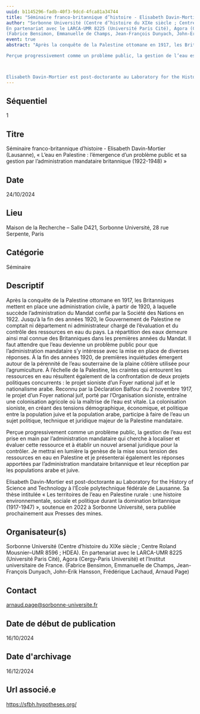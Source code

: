 ```yaml
---
uuid: b1145296-fadb-40f3-9dcd-4fca81a34744
title: "Séminaire franco-britannique d’histoire - Elisabeth Davin-Mortier (Lausanne), « L’eau en Palestine : l’émergence d’un problème public et sa gestion par l’administration mandataire britannique (1922-1948) »"
author: "Sorbonne Université (Centre d’histoire du XIXe siècle ; Centre Roland Mousnier–UMR 8596 ; HDEA).
En partenariat avec le LARCA-UMR 8225 (Université Paris Cité), Agora (Cergy-Paris Université) et l’Institut universitaire de France.
(Fabrice Bensimon, Emmanuelle de Champs, Jean-François Dunyach, John-Erik Hansson, Frédérique Lachaud, Arnaud Page)"
event: true
abstract: "Après la conquête de la Palestine ottomane en 1917, les Britanniques mettent en place une administration civile, à partir de 1920, à laquelle succède l’administration du Mandat confié par la Société des Nations en 1922. Jusqu’à la fin des années 1920, le Gouvernement de Palestine ne comptait ni département ni administrateur chargé de l’évaluation et du contrôle des ressources en eau du pays. La répartition des eaux demeure ainsi mal connue des Britanniques dans les premières années du Mandat. Il faut attendre que l’eau devienne un problème public pour que l’administration mandataire s’y intéresse avec la mise en place de diverses réponses. À la fin des années 1920, de premières inquiétudes émergent autour de la pérennité de l’eau souterraine de la plaine côtière utilisée pour l’agrumiculture. À l’échelle de la Palestine, les craintes qui entourent les ressources en eau résultent également de la confrontation de deux projets politiques concurrents : le projet sioniste d’un Foyer national juif et le nationalisme arabe. Reconnu par la Déclaration Balfour du 2 novembre 1917, le projet d’un Foyer national juif, porté par l’Organisation sioniste, entraîne une colonisation agricole où la maîtrise de l’eau est vitale. La colonisation sioniste, en créant des tensions démographique, économique, et politique entre la population juive et la population arabe, participe à faire de l’eau un sujet politique, technique et juridique majeur de la Palestine mandataire.

Perçue progressivement comme un problème public, la gestion de l’eau est prise en main par l’administration mandataire qui cherche à localiser et évaluer cette ressource et à établir un nouvel arsenal juridique pour la contrôler. Je mettrai en lumière la genèse de la mise sous tension des ressources en eau en Palestine et je présenterai également les réponses apportées par l’administration mandataire britannique et leur réception par les populations arabe et juive.



Elisabeth Davin-Mortier est post-doctorante au Laboratory for the History of Science and Technology à l’École polytechnique fédérale de Lausanne. Sa thèse intitulée « Les territoires de l’eau en Palestine rurale : une histoire environnementale, sociale et politique durant la domination britannique (1917-1947) », soutenue en 2022 à Sorbonne Université, sera publiée prochainement aux Presses des mines. "
---
```


## ﻿Séquentiel

 1

## Titre

 Séminaire franco-britannique d’histoire - Elisabeth Davin-Mortier (Lausanne), « L’eau en Palestine : l’émergence d’un problème public et sa gestion par l’administration mandataire britannique (1922-1948) »

## Date

 24/10/2024

## Lieu

 Maison de la Recherche –  Salle D421, Sorbonne Université, 28 rue Serpente, Paris 

## Catégorie

 Séminaire

## Descriptif

 Après la conquête de la Palestine ottomane en 1917, les Britanniques mettent en place une administration civile, à partir de 1920, à laquelle succède l’administration du Mandat confié par la Société des Nations en 1922. Jusqu’à la fin des années 1920, le Gouvernement de Palestine ne comptait ni département ni administrateur chargé de l’évaluation et du contrôle des ressources en eau du pays. La répartition des eaux demeure ainsi mal connue des Britanniques dans les premières années du Mandat. Il faut attendre que l’eau devienne un problème public pour que l’administration mandataire s’y intéresse avec la mise en place de diverses réponses. À la fin des années 1920, de premières inquiétudes émergent autour de la pérennité de l’eau souterraine de la plaine côtière utilisée pour l’agrumiculture. À l’échelle de la Palestine, les craintes qui entourent les ressources en eau résultent également de la confrontation de deux projets politiques concurrents : le projet sioniste d’un Foyer national juif et le nationalisme arabe. Reconnu par la Déclaration Balfour du 2 novembre 1917, le projet d’un Foyer national juif, porté par l’Organisation sioniste, entraîne une colonisation agricole où la maîtrise de l’eau est vitale. La colonisation sioniste, en créant des tensions démographique, économique, et politique entre la population juive et la population arabe, participe à faire de l’eau un sujet politique, technique et juridique majeur de la Palestine mandataire.

Perçue progressivement comme un problème public, la gestion de l’eau est prise en main par l’administration mandataire qui cherche à localiser et évaluer cette ressource et à établir un nouvel arsenal juridique pour la contrôler. Je mettrai en lumière la genèse de la mise sous tension des ressources en eau en Palestine et je présenterai également les réponses apportées par l’administration mandataire britannique et leur réception par les populations arabe et juive.



Elisabeth Davin-Mortier est post-doctorante au Laboratory for the History of Science and Technology à l’École polytechnique fédérale de Lausanne. Sa thèse intitulée « Les territoires de l’eau en Palestine rurale : une histoire environnementale, sociale et politique durant la domination britannique (1917-1947) », soutenue en 2022 à Sorbonne Université, sera publiée prochainement aux Presses des mines. 

## Organisateur(s)

 Sorbonne Université (Centre d’histoire du XIXe siècle ; Centre Roland Mousnier–UMR 8596 ; HDEA).
En partenariat avec le LARCA-UMR 8225 (Université Paris Cité), Agora (Cergy-Paris Université) et l’Institut universitaire de France.
(Fabrice Bensimon, Emmanuelle de Champs, Jean-François Dunyach, John-Erik Hansson, Frédérique Lachaud, Arnaud Page)

## Contact

 arnaud.page@sorbonne-universite.fr

## Date de début de publication

 16/10/2024

## Date d'archivage

 16/12/2024

## Url associé.e

 https://sfbh.hypotheses.org/

